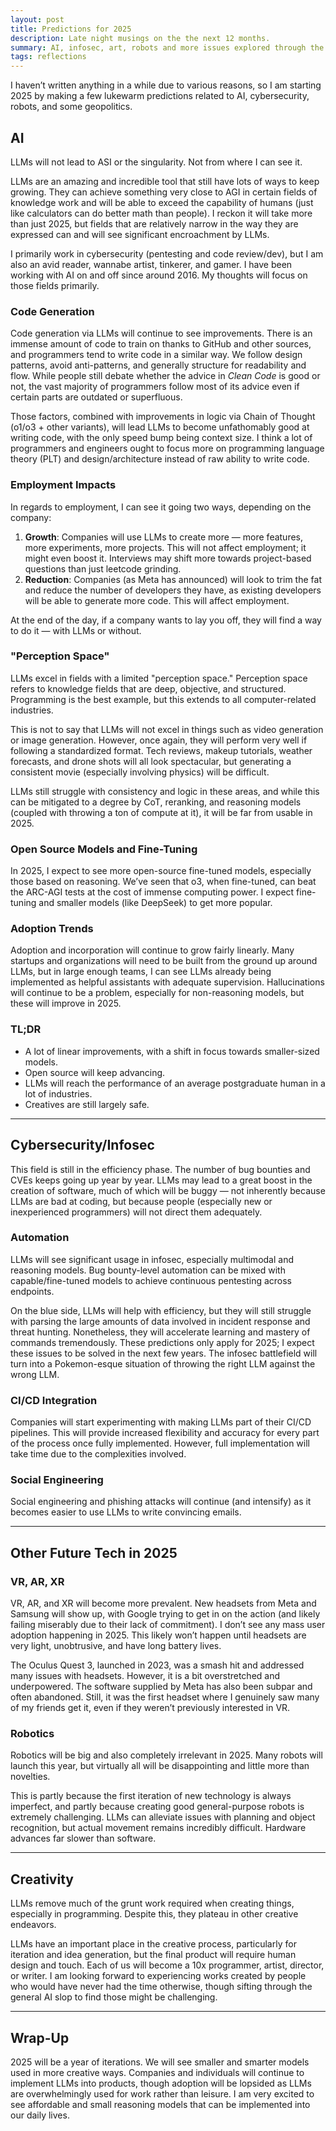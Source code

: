 ```yaml
---
layout: post
title: Predictions for 2025
description: Late night musings on the the next 12 months.
summary: AI, infosec, art, robots and more issues explored through the prism of LLMs.
tags: reflections
---
```



I haven’t written anything in a while due to various reasons, so I am starting 2025 by making a few lukewarm predictions related to AI, cybersecurity, robots, and some geopolitics.

## AI

LLMs will not lead to ASI or the singularity. Not from where I can see it.

LLMs are an amazing and incredible tool that still have lots of ways to keep growing. They can achieve something very close to AGI in certain fields of knowledge work and will be able to exceed the capability of humans (just like calculators can do better math than people). I reckon it will take more than just 2025, but fields that are relatively narrow in the way they are expressed can and will see significant encroachment by LLMs.

I primarily work in cybersecurity (pentesting and code review/dev), but I am also an avid reader, wannabe artist, tinkerer, and gamer. I have been working with AI on and off since around 2016. My thoughts will focus on those fields primarily.

### Code Generation

Code generation via LLMs will continue to see improvements. There is an immense amount of code to train on thanks to GitHub and other sources, and programmers tend to write code in a similar way. We follow design patterns, avoid anti-patterns, and generally structure for readability and flow. While people still debate whether the advice in *Clean Code* is good or not, the vast majority of programmers follow most of its advice even if certain parts are outdated or superfluous.

Those factors, combined with improvements in logic via Chain of Thought (o1/o3 + other variants), will lead LLMs to become unfathomably good at writing code, with the only speed bump being context size. I think a lot of programmers and engineers ought to focus more on programming language theory (PLT) and design/architecture instead of raw ability to write code.

### Employment Impacts

In regards to employment, I can see it going two ways, depending on the company:

1. **Growth**: Companies will use LLMs to create more — more features, more experiments, more projects. This will not affect employment; it might even boost it. Interviews may shift more towards project-based questions than just leetcode grinding.
2. **Reduction**: Companies (as Meta has announced) will look to trim the fat and reduce the number of developers they have, as existing developers will be able to generate more code. This will affect employment.

At the end of the day, if a company wants to lay you off, they will find a way to do it — with LLMs or without.

### "Perception Space"

LLMs excel in fields with a limited "perception space." Perception space refers to knowledge fields that are deep, objective, and structured. Programming is the best example, but this extends to all computer-related industries.

This is not to say that LLMs will not excel in things such as video generation or image generation. However, once again, they will perform very well if following a standardized format. Tech reviews, makeup tutorials, weather forecasts, and drone shots will all look spectacular, but generating a consistent movie (especially involving physics) will be difficult.

LLMs still struggle with consistency and logic in these areas, and while this can be mitigated to a degree by CoT, reranking, and reasoning models (coupled with throwing a ton of compute at it), it will be far from usable in 2025.

### Open Source Models and Fine-Tuning

In 2025, I expect to see more open-source fine-tuned models, especially those based on reasoning. We’ve seen that o3, when fine-tuned, can beat the ARC-AGI tests at the cost of immense computing power. I expect fine-tuning and smaller models (like DeepSeek) to get more popular.

### Adoption Trends

Adoption and incorporation will continue to grow fairly linearly. Many startups and organizations will need to be built from the ground up around LLMs, but in large enough teams, I can see LLMs already being implemented as helpful assistants with adequate supervision. Hallucinations will continue to be a problem, especially for non-reasoning models, but these will improve in 2025.

### TL;DR

- A lot of linear improvements, with a shift in focus towards smaller-sized models.
- Open source will keep advancing.
- LLMs will reach the performance of an average postgraduate human in a lot of industries.
- Creatives are still largely safe.

---

## Cybersecurity/Infosec

This field is still in the efficiency phase. The number of bug bounties and CVEs keeps going up year by year. LLMs may lead to a great boost in the creation of software, much of which will be buggy — not inherently because LLMs are bad at coding, but because people (especially new or inexperienced programmers) will not direct them adequately.

### Automation

LLMs will see significant usage in infosec, especially multimodal and reasoning models. Bug bounty-level automation can be mixed with capable/fine-tuned models to achieve continuous pentesting across endpoints.

On the blue side, LLMs will help with efficiency, but they will still struggle with parsing the large amounts of data involved in incident response and threat hunting. Nonetheless, they will accelerate learning and mastery of commands tremendously. These predictions only apply for 2025; I expect these issues to be solved in the next few years. The infosec battlefield will turn into a Pokemon-esque situation of throwing the right LLM against the wrong LLM.

### CI/CD Integration

Companies will start experimenting with making LLMs part of their CI/CD pipelines. This will provide increased flexibility and accuracy for every part of the process once fully implemented. However, full implementation will take time due to the complexities involved.

### Social Engineering

Social engineering and phishing attacks will continue (and intensify) as it becomes easier to use LLMs to write convincing emails.

---

## Other Future Tech in 2025

### VR, AR, XR

VR, AR, and XR will become more prevalent. New headsets from Meta and Samsung will show up, with Google trying to get in on the action (and likely failing miserably due to their lack of commitment). I don’t see any mass user adoption happening in 2025. This likely won’t happen until headsets are very light, unobtrusive, and have long battery lives.

The Oculus Quest 3, launched in 2023, was a smash hit and addressed many issues with headsets. However, it is a bit overstretched and underpowered. The software supplied by Meta has also been subpar and often abandoned. Still, it was the first headset where I genuinely saw many of my friends get it, even if they weren’t previously interested in VR.

### Robotics

Robotics will be big and also completely irrelevant in 2025. Many robots will launch this year, but virtually all will be disappointing and little more than novelties.

This is partly because the first iteration of new technology is always imperfect, and partly because creating good general-purpose robots is extremely challenging. LLMs can alleviate issues with planning and object recognition, but actual movement remains incredibly difficult. Hardware advances far slower than software.

---

## Creativity

LLMs remove much of the grunt work required when creating things, especially in programming. Despite this, they plateau in other creative endeavors.

LLMs have an important place in the creative process, particularly for iteration and idea generation, but the final product will require human design and touch. Each of us will become a 10x programmer, artist, director, or writer. I am looking forward to experiencing works created by people who would have never had the time otherwise, though sifting through the general AI slop to find those might be challenging.

---

## Wrap-Up

2025 will be a year of iterations. We will see smaller and smarter models used in more creative ways. Companies and individuals will continue to implement LLMs into products, though adoption will be lopsided as LLMs are overwhelmingly used for work rather than leisure. I am very excited to see affordable and small reasoning models that can be implemented into our daily lives.
